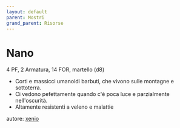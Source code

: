 ```yaml
---
layout: default
parent: Mostri
grand_parent: Risorse
---
```


# Nano
4 PF, 2 Armatura, 14 FOR, martello (d8) 
- Corti e massicci umanoidi barbuti, che vivono sulle montagne e sottoterra. 
- Ci vedono pefettamente quando c'è poca luce e parzialmente nell'oscurità.  
- Altamente resistenti a veleno e malattie

autore: [xenio](https://xenioinabottle.blogspot.com)
